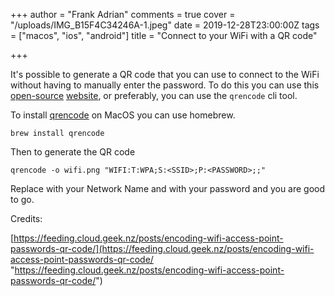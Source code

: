 +++
author = "Frank Adrian"
comments = true
cover = "/uploads/IMG_B15F4C34246A-1.jpeg"
date = 2019-12-28T23:00:00Z
tags = ["macos", "ios", "android"]
title = "Connect to your WiFi with a QR code"

+++

It's possible to generate a QR code that you can use to connect to the WiFi without having to manually enter the password. To do this you can use this [open-source](https://github.com/evgeni/qifi "https://github.com/evgeni/qifi") [website](https://qifi.org/ "https://qifi.org/"), or preferably, you can use the `qrencode` cli tool.

To install [qrencode](https://packages.debian.org/stable/qrencode "https://packages.debian.org/stable/qrencode") on MacOS you can use homebrew.

    brew install qrencode

Then to generate the QR code

    qrencode -o wifi.png "WIFI:T:WPA;S:<SSID>;P:<PASSWORD>;;"

Replace <SSID> with your Network Name and <PASSWORD> with your password and you are good to go.

Credits:

[https://feeding.cloud.geek.nz/posts/encoding-wifi-access-point-passwords-qr-code/](https://feeding.cloud.geek.nz/posts/encoding-wifi-access-point-passwords-qr-code/ "https://feeding.cloud.geek.nz/posts/encoding-wifi-access-point-passwords-qr-code/")